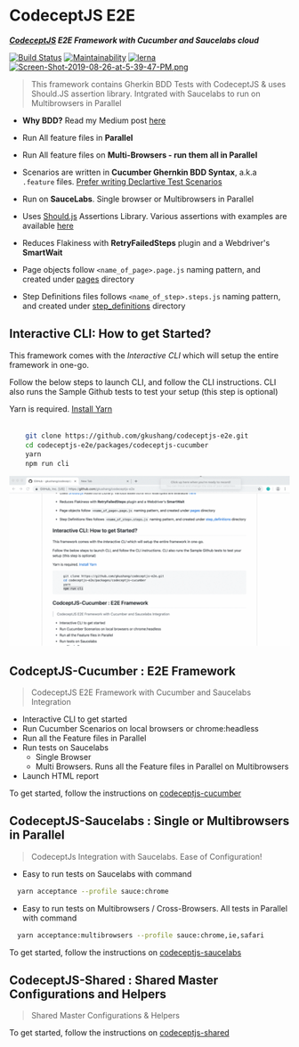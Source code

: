 # CodeceptJS E2E

***[CodeceptJS](https://codecept.io/) E2E Framework with Cucumber and Saucelabs cloud***

[![Build Status](https://travis-ci.org/gkushang/codeceptjs-e2e.svg?branch=develop)](https://travis-ci.org/gkushang/codeceptjs-e2e) [![Maintainability](https://api.codeclimate.com/v1/badges/348efbea54ac5670b73f/maintainability)](https://codeclimate.com/github/gkushang/codeceptjs-e2e/maintainability) [![lerna](https://img.shields.io/badge/maintained%20with-lerna-cc00ff.svg)](https://lerna.js.org/) [![Screen-Shot-2019-08-26-at-5-39-47-PM.png](https://i.postimg.cc/Y0M2cPwL/Screen-Shot-2019-08-26-at-5-39-47-PM.png)](https://postimg.cc/PpVnY2Jd)
 
> This framework contains Gherkin BDD Tests with CodeceptJS & uses Should.JS assertion library. Intgrated with Saucelabs to run on Multibrowsers in Parallel

* **Why BDD?** Read my Medium post [here](https://medium.com/hackernoon/bdd-in-3-minutes-c3f8fc022237)

* Run All feature files in **Parallel**

* Run All feature files on **Multi-Browsers - run them all in Parallel**

* Scenarios are written in **Cucumber Ghernkin BDD Syntax**, a.k.a `.feature` files. [Prefer writing Declartive Test Scenarios](https://wiki.saucelabs.com/display/DOCS/Best+Practice%3A+Imperative+v.+Declarative+Testing+Scenarios)

* Run on **SauceLabs**. Single browser or Multibrowsers in Parallel

* Uses [Should.js](https://shouldjs.github.io/) Assertions Library. Various assertions with examples are available [here](https://github.com/gkushang/codeceptjs-e2e/blob/master/packages/codeceptjs-cucumber/acceptance/step_definitions/search/github.steps.js)

* Reduces Flakiness with **RetryFailedSteps** plugin and a Webdriver's **SmartWait**

* Page objects follow `<name_of_page>.page.js` naming pattern, and created under [pages](https://github.com/gkushang/codeceptjs-e2e/tree/master/packages/codeceptjs-cucumber/acceptance/pages/) directory

* Step Definitions files follows `<name_of_step>.steps.js` naming pattern, and created under [step_definitions](https://github.com/gkushang/codeceptjs-e2e/tree/master/packages/codeceptjs-cucumber/acceptance/step_definitions) directory


## Interactive CLI: How to get Started? 

This framework comes with the *Interactive CLI* which will setup the entire framework in one-go.

Follow the below steps to launch CLI, and follow the CLI instructions. CLI also runs the Sample Github tests to test your setup (this step is optional)

Yarn is required. [Install Yarn](https://yarnpkg.com/en/docs/install#mac-stable)

```bash

    git clone https://github.com/gkushang/codeceptjs-e2e.git
    cd codeceptjs-e2e/packages/codeceptjs-cucumber
    yarn
    npm run cli
```

![](codeceptjs-cli.gif)

## CodceptJS-Cucumber : E2E Framework

> CodeceptJS E2E Framework with Cucumber and Saucelabs Integration

* Interactive CLI to get started
* Run Cucumber Scenarios on local browsers or chrome:headless
* Run all the Feature files in Parallel
* Run tests on Saucelabs
  * Single Browser
  * Multi Browsers. Runs all the Feature files in Parallel on Multibrowsers
* Launch HTML report


To get started, follow the instructions on [codeceptjs-cucumber](https://github.com/gkushang/codeceptjs-e2e/blob/master/packages/codeceptjs-cucumber/README.md)


## CodeceptJS-Saucelabs : Single or Multibrowsers in Parallel

> CodeceptJs Integration with Saucelabs. Ease of Configuration!

* Easy to run tests on Saucelabs with command 

```bash
  yarn acceptance --profile sauce:chrome
```

* Easy to run tests on Multibrowsers / Cross-Browsers. All tests in Parallel with command 

```bash
  yarn acceptance:multibrowsers --profile sauce:chrome,ie,safari
```

To get started, follow the instructions on [codeceptjs-saucelabs](https://github.com/gkushang/codeceptjs-e2e/tree/master/packages/codeceptjs-saucelabs)


## CodeceptJS-Shared : Shared Master Configurations and Helpers

> Shared Master Configurations & Helpers

To get started, follow the instructions on [codeceptjs-shared](https://github.com/gkushang/codeceptjs-e2e/tree/master/packages/codeceptjs-shared)

